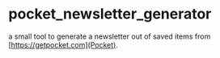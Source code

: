 # pocket_newsletter_generator
a small tool to generate a newsletter out of saved items from [https://getpocket.com](Pocket).
